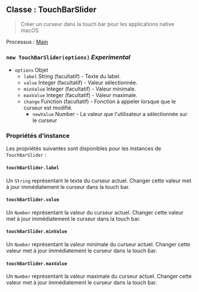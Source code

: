 ## Classe : TouchBarSlider

> Créer un curseur dans la touch bar pour les applications native macOS

Processus : [Main](../tutorial/quick-start.md#main-process)

### `new TouchBarSlider(options)` *Experimental*

* `options` Objet 
  * `label` String (facultatif) - Texte du label.
  * `value` Integer (facultatif) - Valeur sélectionnée.
  * `minValue` Integer (facultatif) - Valeur minimale.
  * `maxValue` Integer (facultatif) - Valeur maximale.
  * `change` Function (facultatif) - Fonction à appeler lorsque que le curseur est modifié. 
    * `newValue` Number - La valeur que l'utilisateur a sélectionnée sur le curseur

### Propriétés d'instance

Les propriétés suivantes sont disponibles pour les instances de `TouchBarSlider` :

#### `touchBarSlider.label`

Un `String` représentant le texte du curseur actuel. Changer cette valeur met à jour immédiatement le curseur dans la touch bar.

#### `touchBarSlider.value`

Un `Number` représentant la valeur du curseur actuel. Changer cette valeur met à jour immédiatement le curseur dans la touch bar.

#### `touchBarSlider.minValue`

Un `Number` représentant la valeur minimale du curseur actuel. Changer cette valeur met à jour immédiatement le curseur dans la touch bar.

#### `touchBarSlider.maxValue`

Un `Number` représentant la valeur maximale du curseur actuel. Changer cette valeur met à jour immédiatement le curseur dans la touch bar.